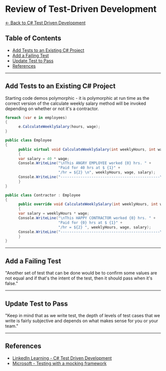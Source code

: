 # Review of Test-Driven Development

[<- Back to C# Test Driven Development](../README.md)

## Table of Contents

* [Add Tests to an Existing C# Project](#add-tests-to-an-existing-c-project)
* [Add a Failing Test](#add-a-failing-test)
* [Update Test to Pass](#refactor-test-to-pass)
* [References](#references)

---

## Add Tests to an Existing C# Project

Starting code demos polymorphic - it is polymorphic at run time as the correct version of the calculate weekly salary method will be invoked depending on whether or not it's a contractor.

```c#
foreach (var e in employees)
{
      e.CalculateWeeklySalary(hours, wage);
}

public class Employee
{
      public virtual void CalculateWeeklySalary(int weeklyHours, int wage)
      {
      var salary = 40 * wage;
      Console.WriteLine("\nThis ANGRY EMPLOYEE worked {0} hrs. " + 
                        "Paid for 40 hrs at $ {1}" +
                        "/hr = ${2} \n", weeklyHours, wage, salary);
      Console.WriteLine("---------------------------------------------\n");
      }
}

public class Contractor : Employee
{
      public override void CalculateWeeklySalary(int weeklyHours, int wage)
      {
      var salary = weeklyHours * wage;
      Console.WriteLine("\nThis HAPPY CONTRACTOR worked {0} hrs. " + 
                        "Paid for {0} hrs at $ {1}" +
                        "/hr = ${2} ", weeklyHours, wage, salary);
      Console.WriteLine("---------------------------------------------\n");
      }
}
```

---

## Add a Failing Test

"Another set of test that can be done would be to confirm some values are not equal and if that's the intent of the test, then it should pass when it's false."

---

## Update Test to Pass

"Keep in mind that as we write test, the depth of levels of test cases that we write is fairly subjective and depends on what makes sense for you or your team."

---

## References

* [LinkedIn Learning - C# Test Driven Development](https://www.linkedin.com/learning/c-sharp-test-driven-development-2)
* [Microsoft - Testing with a mocking framework](https://docs.microsoft.com/en-us/ef/ef6/fundamentals/testing/mocking)
